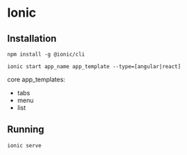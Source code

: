 # Ionic

## Installation
`npm install -g @ionic/cli`

`ionic start app_name app_template --type=[angular|react]`

core app_templates:
- tabs
- menu
- list

## Running
`ionic serve`